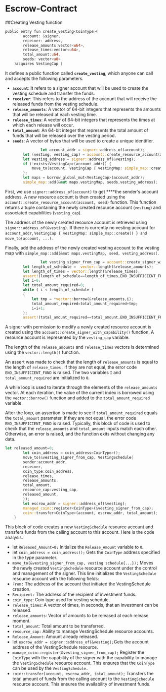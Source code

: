 # Escrow-Contract
##Creating Vesting function

```rust
public entry fun create_vesting<CoinType>(
        account: &signer,
        receiver: address,
        release_amounts:vector<u64>,
        release_times:vector<u64>,
        total_amount:u64,
        seeds: vector<u8>
    )acquires VestingCap {
```

It defines a public function called **`create_vesting`**, which anyone can call and accepts the following parameters.

- **`account`**: It refers to a signer account that will be used to create the vesting schedule and transfer the funds.
- **`receiver`**: This refers to the address of the account that will receive the released funds from the vesting schedule.
- **`release_amounts`**: A vector of 64-bit integers that represents the amounts that will be released at each vesting time.
- **`release_times`**: A vector of 64-bit integers that represents the times at which each release will occur.
- **`total_amount`**: An 64-bit integer that represents the total amount of funds that will be released over the vesting period.
- **`seeds`**: A vector of bytes that will be used to create a unique identifier.

```rust
				let account_addr = signer::address_of(account);
        let (vesting, vesting_cap) = account::create_resource_account(account, seeds); //resource account
        let vesting_address = signer::address_of(&vesting);
        if (!exists<VestingCap>(account_addr)) {
            move_to(account, VestingCap { vestingMap: simple_map::create() })
        };
        let maps = borrow_global_mut<VestingCap>(account_addr);
        simple_map::add(&mut maps.vestingMap, seeds,vesting_address);
```

First, we use `signer::address_of(account)` to get ****the sender's account address. A new resource account is then created using the `account::create_resource_account(account, seed)` function. This function returns a tuple containing the newly created resource account (`vesting`) and associated capabilities (`vesting_cap`).

The address of the newly created resource account is retrieved using `signer::address_of(&vesting)`. If there is currently no vesting account for `account_addr`, `VestingCap { vestingMap: simple_map::create() } and move_to(account, ...)`.

Finally, add the address of the newly created vesting account to the vesting map with `simple_map::add(&mut maps.vestingMap, seed, vesting_address).`

```rust
				let vesting_signer_from_cap = account::create_signer_with_capability(&vesting_cap);
        let length_of_schedule =  vector::length(&release_amounts);
        let length_of_times = vector::length(&release_times);
        assert!(length_of_schedule==length_of_times,ENO_INSUFFICIENT_FUND);
        let i=0;
        let total_amount_required=0;
        while ( i < length_of_schedule )
        {
            let tmp = *vector::borrow(&release_amounts,i);
            total_amount_required=total_amount_required+tmp;
            i=i+1;
        };
        assert!(total_amount_required==total_amount,ENO_INSUFFICIENT_FUND);
```

A signer with permission to modify a newly created resource account is created using the `account::create_signer_with_capability()` function. A resource account is represented by the `vesting_cap` variable.

The length of the `release_amounts` and `release_times` vectors is determined using the `vector::length()` function.

An assert was made to check that the length of `release_amounts` is equal to the length of `release_times.` If they are not equal, the error code `ENO_INSUFFICIENT_FUND` is raised.
The two variables `I` and `total_amount_required` are initialized to `0`.

A while loop is used to iterate through the elements of the `release_amounts` vector. At each iteration, the value of the current index is borrowed using the `vector::borrow()` function and added to the `total_amount_required` variable.

After the loop, an assertion is made to see if `total_amount_required` equals the `total_amount` parameter. If they are not equal, the error code `ENO_INSUFFICIENT_FUND` is raised.
Typically, this block of code is used to check that the `release_amounts` and `total_amount` inputs match each other. Otherwise, an error is raised, and the function exits without changing any data.

```rust
let released_amount=0;
        let coin_address = coin_address<CoinType>();
        move_to(&vesting_signer_from_cap, VestingSchedule{
        sender:account_addr,
        receiver,
        coin_type:coin_address, 
        release_times,
        release_amounts,
        total_amount,
        resource_cap:vesting_cap,
        released_amount,
        });
        let escrow_addr = signer::address_of(&vesting);
        managed_coin::register<CoinType>(&vesting_signer_from_cap); 
        coin::transfer<CoinType>(account, escrow_addr, total_amount);
    }
```

This block of code creates a new `VestingSchedule` resource account and transfers funds from the calling account to this account. Here is the code analysis.

- let `Released_Amount=0;` Initialize the `Release_Amount` variable to `0`.
- let `coin_address = coin_address();` Gets the `CoinType` address specified in the type parameter.
- `move_to(&vesting_signer_from_cap, vesting schedule{...});` Moves the newly created `VestingSchedule` resource account under the control and management of the signer. This line initializes the `VestingSchedule` resource account with the following fields:
- `From:` The address of the account that initiated the VestingSchedule creation.
- `Recipient:` The address of the recipient of investment funds.
- `coin_type`: Coin type used for vesting schedule.
- `release_times`: A vector of times, in seconds, that an investment can be released.
- `release_amounts`: Vector of amounts to be released at each release moment.
- `total_amount`: Total amount to be transferred.
- `resource_cap:` Ability to manage VestingSchedule resource accounts.
- `Release_Amount`: Amount already released.
- let `escrow_addr = signer::address_of(&vesting);`Gets the account address of the VestingSchedule resource.
- `manage_coin::register(&vesting_signer_from_cap);` Register the `CoinType` with the capability of the signer with the capability to manage the `VestingSchedule` resource account. This ensures that the `CoinType` can be used by the `VestingSchedule.`
- `coin::transfer(account, escrow_addr, total_amount);` Transfers the total amount of funds from the calling account to the `VestingSchedule` resource account. This ensures the availability of investment funds.
